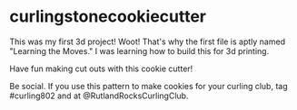 # curlingstonecookiecutter
This was my first 3d project! Woot! That's why the first file is aptly named "Learning the Moves." I was learning how to build this for 3d printing. 

Have fun making cut outs with this cookie cutter! 

Be social. If you use this pattern to make cookies for your curling club, tag #curling802 and at @RutlandRocksCurlingClub. 
